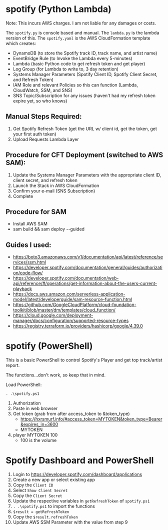 # spotify (Python Lambda)

Note: This incurs AWS charges. I am not liable for any damages or costs.

The `spotify.py` is console based and manual. The `lambda.py` is the lambda version of this. The `spotify.yaml` is the AWS CloudFormation template which creates:

- DynamoDB (to store the Spotify track ID, track name, and artist name)
- EventBridge Rule (to Invoke the Lambda every 5-minutes)
- Lambda (basic Python code to get refresh token and get player)
- Log Group (for Lambda to write to, 3 day retention)
- Systems Manager Parameters (Spotify Client ID, Spotify Client Secret, and Refresh Token)
- IAM Role and relevant Policies so this can function (Lambda, CloudWatch, SSM, and SNS)
- SNS Topic/Subscription for any issues (haven't had my refresh token expire yet, so who knows)

## Manual Steps Required:

1. Get Spotify Refresh Token (get the URL w/ client id, get the token, get your first auth token)
2. Upload Requests Lambda Layer

## Procedure for CFT Deployment (switched to AWS SAM):

1. Update the Systems Manager Parameters with the appropriate client ID, client secret, and refresh token
2. Launch the Stack in AWS CloudFormation
3. Confirm your e-mail (SNS Subscription)
4. Complete

## Procedure for SAM
- Install AWS SAM
- sam build && sam deploy --guided

## Guides I used:
- https://boto3.amazonaws.com/v1/documentation/api/latest/reference/services/ssm.html
- https://developer.spotify.com/documentation/general/guides/authorization/code-flow/
- https://developer.spotify.com/documentation/web-api/reference/#/operations/get-information-about-the-users-current-playback
- https://docs.aws.amazon.com/serverless-application-model/latest/developerguide/sam-resource-function.html
- https://github.com/GoogleCloudPlatform/cloud-foundation-toolkit/blob/master/dm/templates/cloud_function/
- https://cloud.google.com/deployment-manager/docs/configuration/supported-resource-types
- https://registry.terraform.io/providers/hashicorp/google/4.39.0

# spotify (PowerShell)

This is a basic PowerShell to control Spotify's Player and get top track/artist report.

The functions...don't work, so keep that in mind.

Load PowerShell:

```
. .\spotify.ps1
```

1. Authorization
2. Paste in web browser
3. Get token (grab from after access_token to &token_type)
	- https://hxrsmurf.info/#access_token=MYTOKEN&token_type=Bearer&expires_in=3600
	- MYTOKEN
4. player MYTOKEN 100
	- 100 is the volume

# Spotify Dashboard and PowerShell
1. Login to https://developer.spotify.com/dashboard/applications
2. Create a new app or select existing app
3. Copy the `Client ID`
4. Select `Show Client Secret`
5. Copy the `Client Secret`
6. Update the respective variables in `getRefreshToken` of `spotify.ps1`
7. `. .\spotify.ps1` to import the functions
8. `$result = getRefreshToken`
9. Copy the `$result.refreshToken`
10. Update AWS SSM Parameter with the value from step 9
